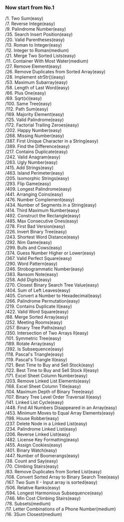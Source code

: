### Now start from No.1
/1. Two Sum(easy)     
/7. Reverse Intege(easy)      
/9. Palindrome Number(easy)      
/35. Search Insert Position(easy)     
/20. Valid Parentheses(easy)      
/13. Roman to Integer(easy)     
/12. Integer to Roman(medium)     
/21. Merge Two Sorted Lists(easy)    
/11. Container With Most Water(medium)    
/27. Remove Element(easy)    
/26. Remove Duplicates from Sorted Array(easy)    
/28. Implement strStr()(easy)       
/53. Maximum Subarray(easy)       
/58. Length of Last Word(easy)      
/66. Plus One(easy)       
/69. Sqrt(x)(easy)        
/100. Same Tree(easy)       
/112. Path Sum(easy)      
/169. Majority Element(easy)      
/125. Valid Palindrome(easy)      
/172. Factorial Trailing Zeroes(easy)     
/202. Happy Number(easy)      
/268. Missing Number(easy)      
/387. First Unique Character in a String(easy)      
/389. Find the Difference(easy)       
/217. Contains Duplicate(easy)      
/242. Valid Anagram(easy)       
/263. Ugly Number(easy)       
/415. Add Strings(easy)       
/463. Island Perimeter(easy)        
/205. Isomorphic Strings(easy)        
/293. Flip Game(easy)       
/409. Longest Palindrome(easy)        
/441. Arranging Coins(easy)       
/476. Number Complement(easy)       
/434. Number of Segments in a String(easy)        
/414. Third Maximum Number(easy)        
/492. Construct the Rectangle(easy)       
/485. Max Consecutive Ones(easy)        
/278. First Bad Version(easy)       
/226. Invert Binary Tree(easy)        
/243. Shortest Word Distance(easy)      
/292. Nim Game(easy)        
/299. Bulls and Cows(easy)        
/374. Guess Number Higher or Lower(easy)        
/367. Valid Perfect Square(easy)        
/290. Word Pattern(easy)        
/246. Strobogrammatic Number(easy)        
/383. Ransom Note(easy)         
/258. Add Digits(easy)          
/270. Closest Binary Search Tree Value(easy)        
/404. Sum of Left Leaves(easy)          
/405. Convert a Number to Hexadecimal(easy)         
/266. Palindrome Permutation(easy)          
/219. Contains Duplicate II(easy)         
/422. Valid Word Square(easy)         
/88. Merge Sorted Array(easy)         
/252. Meeting Rooms(easy)       
/257. Binary Tree Paths(easy)       
/350. Intersection of Two Arrays II(easy)       
/101. Symmetric Tree(easy)        
/189. Rotate Array(easy)        
/392. Is Subsequence(easy)        
/118. Pascal's Triangle(easy)         
/119. Pascal's Triangle II(easy)          
/121. Best Time to Buy and Sell Stock(easy)         
/122. Best Time to Buy and Sell Stock II(easy)          
/171. Excel Sheet Column Number(easy)         
/203. Remove Linked List Elements(easy)          
/168. Excel Sheet Column Title(easy)          
/104. Maximum Depth of Binary Tree(easy)          
/107. Binary Tree Level Order Traversal II(easy)        
/141. Linked List Cycle(easy)       
/448. Find All Numbers Disappeared in an Array(easy)        
/453. Minimum Moves to Equal Array Elements(easy)       
/198. House Robber(easy)        
/237. Delete Node in a Linked List(easy)        
/234. Palindrome Linked List(easy)        
/206. Reverse Linked List(easy)         
/482. License Key Formatting(easy)        
/455. Assign Cookies(easy)        
/401. Binary Watch(easy)        
/447. Number of Boomerangs(easy)          
/38. Count and Say(easy)        
/70. Climbing Stairs(easy)        
/83. Remove Duplicates from Sorted List(easy)         
/108. Convert Sorted Array to Binary Search Tree(easy)          
/167. Two Sum II - Input array is sorted(easy)        
/506. Relative Ranks(easy)        
/594. Longest Harmonious Subsequence(easy)        
/746. Min Cost Climbing Stairs(easy)        
/78. Subsets(medium)        
/17. Letter Combinations of a Phone Number(medium)        
/16. 3Sum Closest(medium)       
